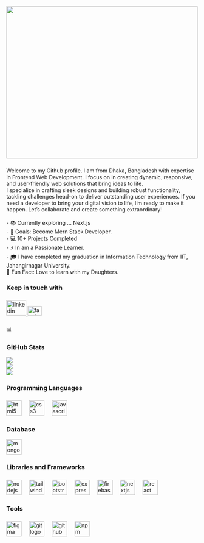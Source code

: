 <div align="center">
  <img width="100%" height="400" src="https://i.ibb.co.com/4MrWRqs/Blue-and-Purple-Modern-Futuristic-Tech-Event-Banner.jpg"  />
</div>

###

<p align="left">Welcome to my Github profile. I am from Dhaka, Bangladesh with expertise in  Frontend Web Development. I focus on in creating dynamic, responsive, and user-friendly web solutions that bring ideas to life.<br>I specialize in crafting sleek designs and building robust functionality, tackling challenges head-on to deliver outstanding user experiences. If you need a developer to bring your digital vision to life, I’m ready to make it happen. Let’s collaborate and create something extraordinary!<br><br>- 📚 Currently exploring ... Next.js<br>- 🎯 Goals: Become Mern Stack Developer.<br>- 💻 10+ Projects Completed<br>- ⚡ In am a Passionate Learner.<br>- 🎓 I have completed my graduation in Information Technology from IIT, Jahangirnagar University.<br>🎲 Fun Fact: Love to learn with my Daughters.</p>

###

<h3 align="left">Keep in touch with</h3>

###

<div align="left">
  <a href="www.linkedin.com/in/nazia-islam-0740aa346" target="_blank">
    <img src="https://raw.githubusercontent.com/maurodesouza/profile-readme-generator/master/src/assets/icons/social/linkedin/default.svg" width="52" height="40" alt="linkedin logo"      />
  </a>
  <a href="https://www.facebook.com/sebelly.1992" target="_blank">
    <img src="https://raw.githubusercontent.com/maurodesouza/profile-readme-generator/master/src/assets/icons/social/facebook/default.svg" width="37" height="25" alt="facebook logo"      />
  </a>
</div>

###

📊 <h3 align="left">GitHub Stats</h3>
![](https://github-readme-stats.vercel.app/api?username=NaziaIslam2024&theme=shadow_green&hide_border=false&include_all_commits=true&count_private=true)<br/>
![](https://github-readme-streak-stats.herokuapp.com/?user=NaziaIslam2024&theme=shadow_green&hide_border=false)<br/>
![](https://github-readme-stats.vercel.app/api/top-langs/?username=NaziaIslam2024&theme=shadow_green&hide_border=false&include_all_commits=true&count_private=true&layout=compact)


<h3 align="left">Programming Languages</h3>

###

<div align="left">
  <img src="https://cdn.jsdelivr.net/gh/devicons/devicon/icons/html5/html5-plain-wordmark.svg" height="40" alt="html5 logo"  />
  <img width="12" />
  <img src="https://cdn.jsdelivr.net/gh/devicons/devicon/icons/css3/css3-plain-wordmark.svg" height="40" alt="css3 logo"  />
  <img width="12" />
  <img src="https://cdn.jsdelivr.net/gh/devicons/devicon/icons/javascript/javascript-original.svg" height="40" alt="javascript logo"  />
  <img width="12" />
</div>

###

<h3 align="left">Database</h3>


<div align="left">
  <img src="https://cdn.jsdelivr.net/gh/devicons/devicon/icons/mongodb/mongodb-original.svg" height="40" alt="mongodb logo"  />
</div>

###

<h3 align="left">Libraries and Frameworks</h3>

###

<div align="left">
  <img src="https://cdn.jsdelivr.net/gh/devicons/devicon/icons/nodejs/nodejs-original.svg" height="40" alt="nodejs logo"  />
  <img width="12" />
  <img src="https://cdn.jsdelivr.net/gh/devicons/devicon/icons/tailwindcss/tailwindcss-original-wordmark.svg" height="40" alt="tailwindcss logo"  />
  <img width="12" />
  <img src="https://cdn.jsdelivr.net/gh/devicons/devicon/icons/bootstrap/bootstrap-original.svg" height="40" alt="bootstrap logo"  />
  <img width="12" />
  <img src="https://cdn.jsdelivr.net/gh/devicons/devicon/icons/express/express-original.svg" height="40" alt="express logo"  />
  <img width="12" />
  <img src="https://cdn.jsdelivr.net/gh/devicons/devicon/icons/firebase/firebase-plain.svg" height="40" alt="firebase logo"  />
  <img width="12" />
  <img src="https://cdn.jsdelivr.net/gh/devicons/devicon/icons/nextjs/nextjs-original.svg" height="40" alt="nextjs logo"  />
  <img width="12" />
  <img src="https://cdn.jsdelivr.net/gh/devicons/devicon/icons/react/react-original.svg" height="40" alt="react logo"  />
</div>

###

<h3 align="left">Tools</h3>

###

<div align="left">
  <img src="https://cdn.jsdelivr.net/gh/devicons/devicon/icons/figma/figma-original.svg" height="40" alt="figma logo"  />
  <img width="12" />
  <img src="https://cdn.jsdelivr.net/gh/devicons/devicon/icons/git/git-original.svg" height="40" alt="git logo"  />
  <img width="12" />
  <img src="https://cdn.jsdelivr.net/gh/devicons/devicon/icons/github/github-original-wordmark.svg" height="40" alt="github logo"  />
  <img width="12" />
  <img src="https://cdn.jsdelivr.net/gh/devicons/devicon/icons/npm/npm-original-wordmark.svg" height="40" alt="npm logo"  />
</div>

###
